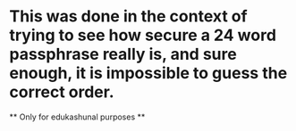 # This was done in the context of trying to see how secure a 24 word passphrase really is, and sure enough, it is impossible to guess the correct order. 
** Only for edukashunal purposes **
